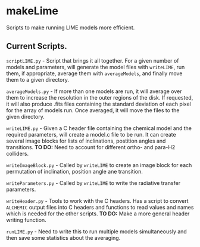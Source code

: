 # makeLime

Scripts to make running LIME models more efficient.

## Current Scripts.

`scriptLIME.py` -
Script that brings it all together. For a given number of models and parameters, will generate the model files with `writeLIME`, run them, if appropriate, average them with `averageModels`, and finally move them to a given directory. 

`averageModels.py` -
If more than one models are run, it will average over them to increase the resolution in the outer regions of the disk. If requested, it will also produce .fits files containing the standard deviation of each pixel for the array of models run. Once averaged, it will move the files to the given directory.

`writeLIME.py` -
Given a C header file containing the chemical model and the required parameters, will create a model.c file to be run. It can create several image blocks for lists of inclinations, postition angles and transitions.
__TO DO:__ Need to account for different ortho- and para-H2 colliders. 

`writeImageBlock.py` -
Called by `writeLIME` to create an image block for each permutation of inclination, position angle ane transition.

`writeParameters.py` -
Called by `writeLIME` to write the radiative transfer parameters.

`writeHeader.py` -
Tools to work with the C headers. Has a script to convert `ALCHEMIC` output files into C headers and functions to read values and names which is needed for the other scripts.
__TO DO:__ Make a more general header writing function.

`runLIME.py` -
Need to write this to run multiple models simultaneously and then save some statistics about the averaging.
